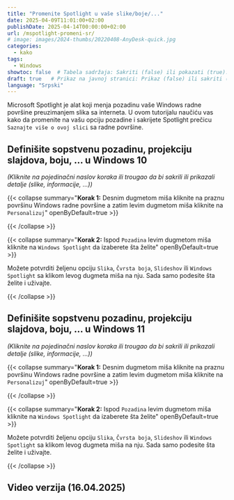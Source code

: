 ```yaml
---
title: "Promenite Spotlight u vaše slike/boje/..."
date: 2025-04-09T11:01:00+02:00
publishDate: 2025-04-14T00:00:00+02:00
url: /mspotlight-promeni-sr/
# image: images/2024-thumbs/20220408-AnyDesk-quick.jpg
categories: 
  - kako
tags: 
  - Windows
showtoc: false  # Tabela sadržaja: Sakriti (false) ili pokazati (true).
draft: true   # Prikaz na javnoj stranici: Prikaz (false) ili sakriti (true).
language: "Srpski"
---
```


Microsoft Spotlight je alat koji menja pozadinu vaše Windows radne površine preuzimanjem slika sa interneta. U ovom tutorijalu naučiću vas kako da promenite na vašu opciju pozadine i sakrijete Spotlight prečicu `Saznajte više o ovoj slici` sa radne površine.

## Definišite sopstvenu pozadinu, projekciju slajdova, boju, ... u Windows 10

*(Kliknite na pojedinačni naslov koraka ili trougao da bi sakrili ili prikazali detalje (slike, informacije, ...))*

{{< collapse summary="**Korak 1:** Desnim dugmetom miša kliknite na praznu površinu Windows radne površine a zatim levim dugmetom miša kliknite na `Personalizuj`" openByDefault=true >}}

 

{{< /collapse >}}

{{< collapse summary="**Korak 2:** Ispod `Pozadina` levim dugmetom miša kliknite na `Windows Spotlight` da izaberete šta želite" openByDefault=true >}}

 Možete potvrditi željenu opciju `Slika`, `Čvrsta boja`, `Slideshov` ili `Windows Spotlight` sa klikom levog dugmeta miša na nju. Sada samo podesite šta želite i uživajte.

{{< /collapse >}}

## Definišite sopstvenu pozadinu, projekciju slajdova, boju, ... u Windows 11

*(Kliknite na pojedinačni naslov koraka ili trougao da bi sakrili ili prikazali detalje (slike, informacije, ...))*

{{< collapse summary="**Korak 1:** Desnim dugmetom miša kliknite na praznu površinu Windows radne površine a zatim levim dugmetom miša kliknite na `Personalizuj`" openByDefault=true >}}

 

{{< /collapse >}}

{{< collapse summary="**Korak 2:** Ispod `Pozadina` levim dugmetom miša kliknite na `Windows Spotlight` da izaberete šta želite" openByDefault=true >}}

 Možete potvrditi željenu opciju `Slika`, `Čvrsta boja`, `Slideshov` ili `Windows Spotlight` sa klikom levog dugmeta miša na nju. Sada samo podesite šta želite i uživajte.

{{< /collapse >}}

## Video verzija (16.04.2025)
<!--
{{< youtube "" >}}
-->

<!--*(Kliknite na pojedinačni korak ili trougao da bi sakrili ili prikazali detalje (slike, informacije, ...))*

{{< collapse summary="**Korak 1:** TEXTHERE" openByDefault=true >}}

   

{{< /collapse >}}

[]( "Click/tap to open the site!")
![](/images/social-logos/X.png)

## Video verzija

{{< youtube "" >}}-->